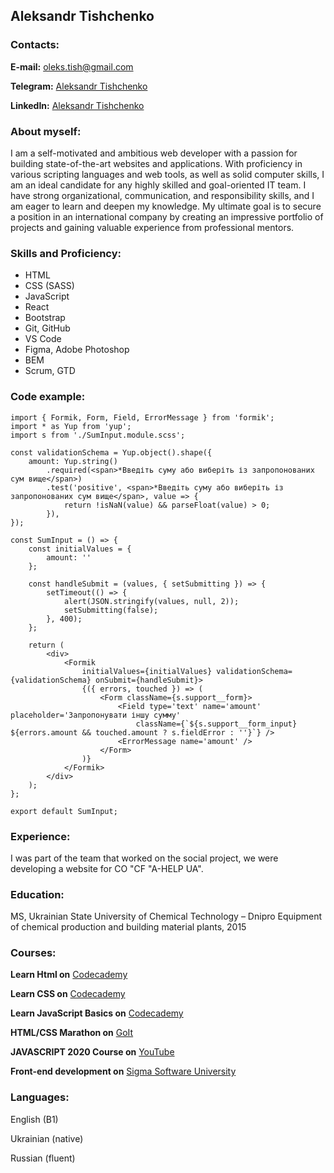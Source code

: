 ## Aleksandr Tishchenko
### __Contacts:__
__E-mail:__ oleks.tish@gmail.com

__Telegram:__ [Aleksandr Tishchenko](https://t.me/oleks_tish)

__LinkedIn:__ [Aleksandr Tishchenko](https://www.linkedin.com/in/oleksandr-tishchenko-683716187/)

### About myself:
I am a self-motivated and ambitious web developer with a passion for building state-of-the-art websites and applications. With proficiency in various scripting languages and web tools, as well as solid computer skills, I am an ideal candidate for any highly skilled and goal-oriented IT team. I have strong organizational, communication, and responsibility skills, and I am eager to learn and deepen my knowledge. My ultimate goal is to secure a position in an international company by creating an impressive portfolio of projects and gaining valuable experience from professional mentors.

### Skills and Proficiency:
- HTML
- CSS (SASS)
- JavaScript 
- React
- Bootstrap
- Git, GitHub 
- VS Code
- Figma, Adobe Photoshop
- BEM
- Scrum, GTD
### Code example:
````
import { Formik, Form, Field, ErrorMessage } from 'formik';
import * as Yup from 'yup';
import s from './SumInput.module.scss';

const validationSchema = Yup.object().shape({
    amount: Yup.string()
        .required(<span>*Введіть суму або виберіть із запропонованих сум вище</span>)
        .test('positive', <span>*Введіть суму або виберіть із запропонованих сум вище</span>, value => {
            return !isNaN(value) && parseFloat(value) > 0;
        }),
});

const SumInput = () => {
    const initialValues = {
        amount: ''
    };

    const handleSubmit = (values, { setSubmitting }) => {
        setTimeout(() => {
            alert(JSON.stringify(values, null, 2));
            setSubmitting(false);
        }, 400);
    };

    return (
        <div>
            <Formik
                initialValues={initialValues} validationSchema={validationSchema} onSubmit={handleSubmit}>
                {({ errors, touched }) => (
                    <Form className={s.support__form}>
                        <Field type='text' name='amount' placeholder='Запропонувати іншу сумму'
                            className={`${s.support__form_input} ${errors.amount && touched.amount ? s.fieldError : ''}`} />
                        <ErrorMessage name='amount' />
                    </Form>
                )}
            </Formik>
        </div>
    );
};

export default SumInput;
````
### Experience:
I was part of the team that worked on the social project, we were developing a website for CO "CF "A-HELP UA".
### Education:
MS, Ukrainian State University of Chemical Technology – Dnipro
Equipment of chemical production and building material plants, 2015
### Courses:
__Learn Html on__ [Codecademy](https://www.codecademy.com/)

__Learn CSS on__ [Codecademy](https://www.codecademy.com/)

__Learn JavaScript Basics on__ [Codecademy](https://www.codecademy.com/)

__HTML/CSS Marathon on__ [GoIt](https://goit.ua/dlya-novichkov/) 

__JAVASCRIPT 2020 Course on__ [YouTube](https://www.youtube.com/playlist?list=PLM6XATa8CAG7DDIBjNVd78Fv5Ueo930IV) 

__Front-end development on__ [Sigma Software University](https://university.sigma.software/)
### Languages:
English (B1)

Ukrainian (native)

Russian (fluent)
